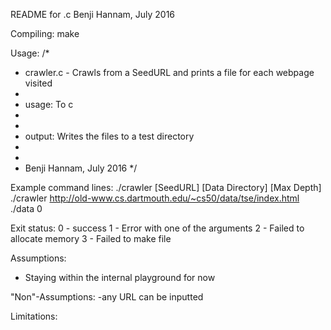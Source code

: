 README for .c
Benji Hannam, July 2016

Compiling:
	make

Usage:
/* 
 * crawler.c - Crawls from a SeedURL and prints a file for each webpage visited
 * 
 * usage: To c
 * 
 *   
 * output: Writes the files to a test directory
 *
 *
 * Benji Hannam, July 2016
 */

Example command lines: ./crawler [SeedURL] [Data Directory] [Max Depth]
./crawler http://old-www.cs.dartmouth.edu/~cs50/data/tse/index.html ./data 0

Exit status:
  0 - success
  1 - Error with one of the arguments
  2 - Failed to allocate memory
  3 - Failed to make file

Assumptions:
- Staying within the internal playground for now

"Non"-Assumptions:
-any URL can be inputted


Limitations:
